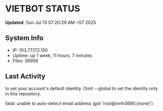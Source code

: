# VIETBOT STATUS
**Updated**: Sun Jul 13 07:20:29 AM +07 2025

## System Info
- IP: 103.77.172.150
- Uptime: up 1 week, 11 hours, 7 minutes
- Files: 36956

## Last Activity

to set your account's default identity.
Omit --global to set the identity only in this repository.

fatal: unable to auto-detect email address (got 'root@vinh3690.(none)')
